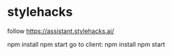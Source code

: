 # stylehacks
follow https://assistant.stylehacks.ai/

npm install
npm start
go to client:
npm install
npm start
